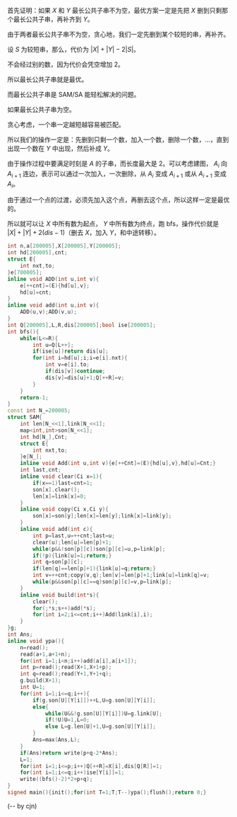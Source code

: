首先证明：如果 $X$ 和 $Y$ 最长公共子串不为空，最优方案一定是先把 $X$ 删到只剩那个最长公共子串，再补齐到 $Y$。

由于两者最长公共子串不为空，贪心地，我们一定先删到某个较短的串，再补齐。

设 $S$ 为较短串，那么，代价为 $|X|+|Y|-2|S|$。

不会经过别的数，因为代价会凭空增加 $2$。

所以最长公共子串就是最优。

而最长公共子串是 SAM/SA 能轻松解决的问题。

如果最长公共子串为空。

贪心考虑，一个串一定越短越容易被匹配。

所以我们的操作一定是：先删到只剩一个数，加入一个数，删除一个数，$\dots$，直到出现一个数在 $Y$ 中出现，然后补成 $Y$。

由于操作过程中要满足时刻是 $A$ 的子串，而长度最大是 $2$。可以考虑建图， $A_i$ 向 $A_{i+1}$ 连边，表示可以通过一次加入，一次删除，从 $A_i$ 变成 $A_{i+1}$ 或从 $A_{i+1}$ 变成 $A_i$。

由于通过一个点的过渡，必须先加入这个点，再删去这个点，所以这样一定是最优的。

所以就可以让 $X$ 中所有数为起点， $Y$ 中所有数为终点，跑 bfs，操作代价就是 $|X|+|Y|+2 (dis-1)$（删去 $X$，加入 $Y$，和中途转移）。

```cpp
int n,a[200005],X[200005],Y[200005];
int hd[200005],cnt;
struct E{
	int nxt,to;
}e[700005];
inline void ADD(int u,int v){
	e[++cnt]=(E){hd[u],v};
	hd[u]=cnt;
}
inline void add(int u,int v){
	ADD(u,v);ADD(v,u);
}
int Q[200005],L,R,dis[200005];bool ise[200005];
int bfs(){
	while(L<=R){
		int u=Q[L++];
		if(ise[u])return dis[u];
		for(int i=hd[u];i;i=e[i].nxt){
			int v=e[i].to;
			if(dis[v])continue;
			dis[v]=dis[u]+1;Q[++R]=v;
		}
	}
	return-1;
}
const int N_=200005;
struct SAM{
	int len[N_<<1],link[N_<<1];
	map<int,int>son[N_<<1];
	int hd[N_],Cnt;
	struct E{
		int nxt,to;
	}e[N_];
	inline void Add(int u,int v){e[++Cnt]=(E){hd[u],v},hd[u]=Cnt;}
	int last,cnt;
	inline void clear(Ci x=1){
		if(x==1)last=cnt=1;
		son[x].clear();
		len[x]=link[x]=0;
	}
	inline void copy(Ci x,Ci y){
		son[x]=son[y];len[x]=len[y];link[x]=link[y];
	}
	inline void add(int c){
		int p=last,u=++cnt;last=u;
		clear(u);len[u]=len[p]+1;
		while(p&&!son[p][c])son[p][c]=u,p=link[p];
		if(!p){link[u]=1;return;}
		int q=son[p][c];
		if(len[q]==len[p]+1){link[u]=q;return;}
		int v=++cnt;copy(v,q);len[v]=len[p]+1;link[u]=link[q]=v;
		while(p&&son[p][c]==q)son[p][c]=v,p=link[p];
	}
	inline void build(int*s){
		clear();
		for(;*s;s++)add(*s);
		for(int i=2;i<=cnt;i++)Add(link[i],i);
	}
}g;
int Ans;
inline void ypa(){
	n=read();
	read(a+1,a+1+n);
	for(int i=1;i<n;i++)add(a[i],a[i+1]);
	int p=read();read(X+1,X+1+p);
	int q=read();read(Y+1,Y+1+q);
	g.build(X+1);
	int U=1;
	for(int i=1;i<=q;i++){
		if(g.son[U][Y[i]])++L,U=g.son[U][Y[i]];
		else{
			while(U&&!g.son[U][Y[i]])U=g.link[U];
			if(!U)U=1,L=0;
			else L=g.len[U]+1,U=g.son[U][Y[i]];
		}
		Ans=max(Ans,L);
	}
	if(Ans)return write(p+q-2*Ans);
	L=1;
	for(int i=1;i<=p;i++)Q[++R]=X[i],dis[Q[R]]=1;
	for(int i=1;i<=q;i++)ise[Y[i]]=1;
	write((bfs()-2)*2+p+q);
}
signed main(){init();for(int T=1;T;T--)ypa();flush();return 0;}
```

(-- by cjn)
